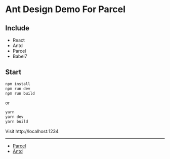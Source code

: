 # Ant Design Demo For Parcel

## Include

- React
- Antd
- Parcel
- Babel7

## Start

```bash
npm install
npm run dev
npm run build
```

or

```bash
yarn
yarn dev
yarn build
```

Visit http://localhost:1234

---

- [Parcel](https://parceljs.org/)
- [Antd](http://ant.design/)
